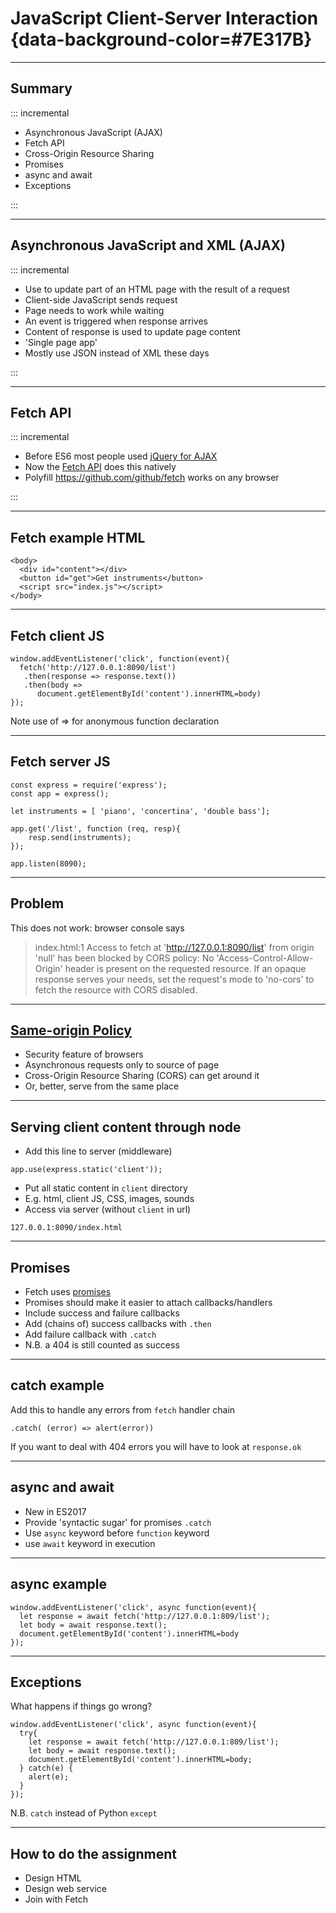 # JavaScript Client-Server Interaction {data-background-color=#7E317B}

---

## Summary

::: incremental

- Asynchronous JavaScript (AJAX)
- Fetch API
- Cross-Origin Resource Sharing
- Promises
- async and await
- Exceptions

:::

---

## Asynchronous JavaScript and XML (AJAX)

::: incremental

- Use to update part of an HTML page with the result of a request
- Client-side JavaScript sends request
- Page needs to work while waiting
- An event is triggered when response arrives
- Content of response is used to update page content
- 'Single page app'
- Mostly use JSON instead of XML these days

:::

---

## Fetch API

::: incremental

- Before ES6 most people used [jQuery for AJAX](http://api.jquery.com/category/ajax/)
- Now the [Fetch API](https://developer.mozilla.org/en-US/docs/Web/API/Fetch_API) does this natively
- Polyfill https://github.com/github/fetch works on any browser

:::

---

## Fetch example HTML

```
<body>
  <div id="content"></div>
  <button id="get">Get instruments</button>
  <script src="index.js"></script>
</body>
```

---

## Fetch client JS

```
window.addEventListener('click', function(event){
  fetch('http://127.0.0.1:8090/list')
   .then(response => response.text())
   .then(body =>
      document.getElementById('content').innerHTML=body)
});

```
Note use of => for anonymous function declaration

---

## Fetch server JS
```
const express = require('express');
const app = express();

let instruments = [ 'piano', 'concertina', 'double bass'];

app.get('/list', function (req, resp){
    resp.send(instruments);
});

app.listen(8090);

```

---

## Problem

This does not work: browser console says


> index.html:1 Access to fetch at 'http://127.0.0.1:8090/list' from
> origin 'null' has been blocked by CORS policy: No
> 'Access-Control-Allow-Origin' header is present on the requested
> resource. If an opaque response serves your needs, set the request's
> mode to 'no-cors' to fetch the resource with CORS disabled. 

---

## [Same-origin Policy](https://en.wikipedia.org/wiki/Same-origin_policy)


- Security feature of browsers
- Asynchronous requests only to source of page
- Cross-Origin Resource Sharing (CORS) can get around it
- Or, better, serve from the same place

---

## Serving client  content through node

- Add this line to server (middleware)
```
app.use(express.static('client'));
```
- Put all static content in `client` directory
- E.g. html, client JS, CSS, images, sounds
- Access via server (without `client` in url)
```
127.0.0.1:8090/index.html
```

---

## Promises

- Fetch uses [promises](https://developer.mozilla.org/en-US/docs/Web/JavaScript/Guide/Using_promises)
- Promises should make it easier to attach callbacks/handlers
- Include success and failure callbacks
- Add (chains of) success callbacks with `.then`
- Add failure callback with `.catch`
- N.B. a 404 is still counted as success

---

## catch example

Add this to handle any errors from `fetch` handler chain

```
.catch( (error) => alert(error))
```

If you want to deal with 404 errors you will have to look at `response.ok` 

---

## async and await

- New in ES2017
- Provide 'syntactic sugar' for promises `.catch`
- Use `async` keyword before `function` keyword
- use `await` keyword in execution

---

## async example

```
window.addEventListener('click', async function(event){
  let response = await fetch('http://127.0.0.1:809/list');
  let body = await response.text();
  document.getElementById('content').innerHTML=body
});
```

---

## Exceptions

What happens if things go wrong?

```
window.addEventListener('click', async function(event){
  try{
    let response = await fetch('http://127.0.0.1:809/list');
    let body = await response.text();
    document.getElementById('content').innerHTML=body;
  } catch(e) {
    alert(e);
  }
});
```

N.B. `catch` instead of Python `except`

---

## How to do the assignment

- Design HTML
- Design web service
- Join with Fetch



